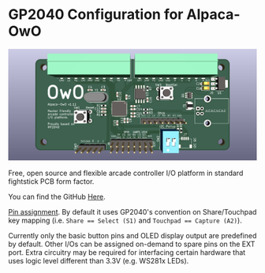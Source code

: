 # GP2040 Configuration for Alpaca-OwO

![Alpaca-OwO](assets/Alpaca-OwO-front.webp)

Free, open source and flexible arcade controller I/O platform in standard fightstick PCB form factor.  

You can find the GitHub [Here](https://github.com/Project-Alpaca/Alpaca-OwO).

[Pin assignment](https://github.com/Project-Alpaca/Alpaca-OwO#pin-assignments). By default it uses GP2040's convention on Share/Touchpad key mapping (i.e. `Share == Select (S1)` and `Touchpad == Capture (A2)`).

Currently only the basic button pins and OLED display output are predefined by default. Other I/Os can be assigned on-demand to spare pins on the EXT port. Extra circuitry may be required for interfacing certain hardware that uses logic level different than 3.3V (e.g. WS281x LEDs).
